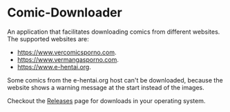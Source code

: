 # Comic-Downloader
An application that facilitates downloading comics from different websites. The supported websites are:
- <https://www.vercomicsporno.com>.
- <https://www.vermangasporno.com>.
- <https://www.e-hentai.org>.

Some comics from the e-hentai.org host can't be downloaded, because the website shows a warning message at the start instead of the images.

Checkout the [Releases](https://github.com/ElrohirGT/Comic-Downloader/releases) page for downloads in your operating system.
